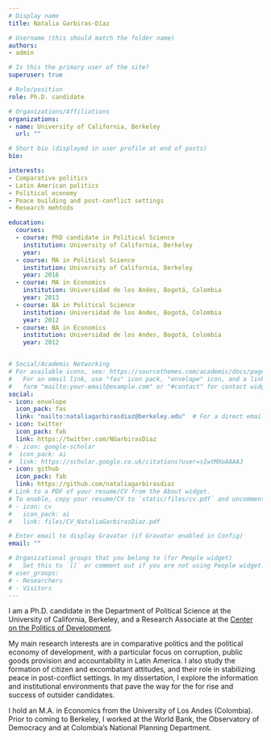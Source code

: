 ```yaml
---
# Display name
title: Natalia Garbiras-Díaz

# Username (this should match the folder name)
authors:
- admin

# Is this the primary user of the site?
superuser: true

# Role/position
role: Ph.D. candidate

# Organizations/Affiliations
organizations:
- name: University of California, Berkeley
  url: ""

# Short bio (displayed in user profile at end of posts)
bio: 

interests:
- Comparative politics
- Latin American politics
- Political economy
- Peace building and post-conflict settings
- Research mehtods

education:
  courses:
  - course: PhD candidate in Political Science
    institution: University of California, Berkeley
    year:
  - course: MA in Political Science
    institution: University of California, Berkeley
    year: 2016
  - course: MA in Economics
    institution: Universidad de los Andes, Bogotá, Colombia
    year: 2013
  - course: BA in Political Science
    institution: Universidad de los Andes, Bogotá, Colombia
    year: 2012
  - course: BA in Economics
    institution: Universidad de los Andes, Bogotá, Colombia
    year: 2012


# Social/Academic Networking
# For available icons, see: https://sourcethemes.com/academic/docs/page-builder/#icons
#   For an email link, use "fas" icon pack, "envelope" icon, and a link in the
#   form "mailto:your-email@example.com" or "#contact" for contact widget.
social:
- icon: envelope
  icon_pack: fas
  link: "mailto:nataliagarbirasdiaz@berkeley.edu"  # For a direct email link, use "mailto:test@example.org".
- icon: twitter
  icon_pack: fab
  link: https://twitter.com/NGarbirasDiaz
# - icon: google-scholar
#  icon_pack: ai
#  link: https://scholar.google.co.uk/citations?user=sIwtMXoAAAAJ
- icon: github
  icon_pack: fab
  link: https://github.com/nataliagarbirasdiaz
# Link to a PDF of your resume/CV from the About widget.
# To enable, copy your resume/CV to `static/files/cv.pdf` and uncomment the lines below.
# - icon: cv
#   icon_pack: ai
#   link: files/CV_NataliaGarbirasDiaz.pdf

# Enter email to display Gravatar (if Gravatar enabled in Config)
email: ""

# Organizational groups that you belong to (for People widget)
#   Set this to `[]` or comment out if you are not using People widget.
# user_groups:
# - Researchers
# - Visitors
---
```


I am a Ph.D. candidate in the Department of Political Science at the University of California, Berkeley, and a Research Associate at the [Center on the Politics of Development](https://cpd.berkeley.edu/people/research-associates/).

My main research interests are in comparative politics and the political economy of development, with a particular focus on corruption, public goods provision and accountability  in Latin America. I also study the formation of citizen and excombatant attitudes, and their role in stabilizing peace in post-conflict settings. In my dissertation, I explore the information and institutional environments that pave the way for the for rise and success of outsider candidates. 

I hold an M.A. in Economics from the University of Los Andes (Colombia). Prior to coming to Berkeley, I worked at the World Bank, the Observatory of Democracy and at Colombia’s National Planning Department.
